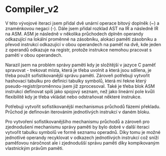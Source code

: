 # Compiler_v2
V této vývojové iteraci jsem přidal dvě unární operace bitový doplněk (~) a znaménkovou negaci (-). Dále jsem přidal rozklad AST na IR a následně IR na ASM. ASM je následně v několika průchodech dplněn operandy odkazující na lokální proměnné na zásobníku, alokaci paměti zásobníku a převod instrukcí odkazující v obou operandech na paměť na dvě, kde jeden z operandů odkazuje na registr, protože instrukce nemohou pracovat s pamětí v obou operandech.

Narazil jsem na problém správy paměti kdy je složitější v jazyce C paměť spravovat - trekovat místa, která je třeba uvolnit a která jsou sdílena, je třeba použít sofistikovanější správu paměti. Zároveň potřebuji vytvořit hashovací tabulku pro definici tabulky symbolů, která mi řekne který pseudo-registr/proměnnou jsem již zprocesoval. Také je třeba blok ASM instrukcí definovat spíš jako spojový seznam, než jako lineární pole kvůli flexibilitě kdy je třeba vkládat nebo odstraňovat některé instrukce.


Potřebuji vytvořit sofistikovanější mechanismus průchodů fázemi překladu. Průchod je definován iterováním jednotlivých instrukcí v daném bloku.

Pro vytvoření sofistikovanějšího mechanismu průchodů a zároveň pro zjednodušení mechanismu správy paměti by bylo dobré v další iteraci vytvořit tabulku symbolů ve formě seznamu operadnů. Díky tomu je možné jednotlivé operandy recyklovat v odkazech jednotlivých instrukcí což sníží paměťovou náročnost ale i zjednodušší správu paměti díky kompikovaným vlastnickým právům paměti.






